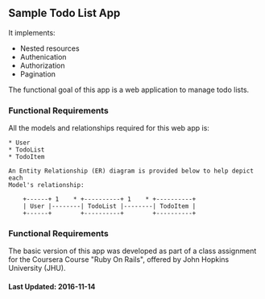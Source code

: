 ## Sample Todo List App
It implements:

  * Nested resources
  * Authenication
  * Authorization
  * Pagination

The functional goal of this app is a web application to 
manage todo lists.

### Functional Requirements
All the models and relationships required for this web app is:

    * User
    * TodoList
    * TodoItem

    An Entity Relationship (ER) diagram is provided below to help depict each 
    Model's relationship:

        +------+ 1    * +----------+ 1    * +----------+
        | User |--------| TodoList |--------| TodoItem | 
        +------+        +----------+        +----------+
        
### Functional Requirements

   The basic version of this app was developed as part of a class assignment for the Coursera Course "Ruby On Rails", offered by John Hopkins University (JHU).

#### Last Updated: 2016-11-14

